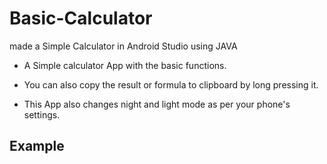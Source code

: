 # Basic-Calculator
made a Simple Calculator in Android Studio using JAVA

* A Simple calculator App with the basic functions.

* You can also copy the result or formula to clipboard by long pressing it.

* This App also changes night and light mode as per your phone's settings.

## Example


